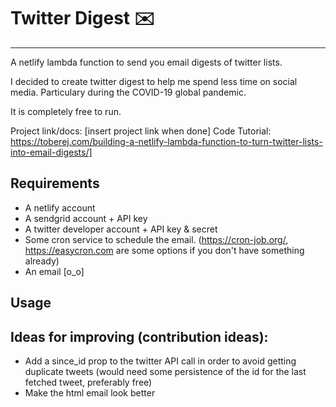 # Twitter Digest ✉️
---
A netlify lambda function to send you email digests of twitter lists.

I decided to create twitter digest to help me spend less time on social media. Particulary during the COVID-19 global pandemic. 

It is completely free to run.


Project link/docs: [insert project link when done]
Code Tutorial: https://toberej.com/building-a-netlify-lambda-function-to-turn-twitter-lists-into-email-digests/]

## Requirements 

- A netlify account
- A sendgrid account + API key
- A twitter developer account + API key & secret
- Some cron service to schedule the email. (https://cron-job.org/, https://easycron.com are some options if you don't have something already)
- An email [o_o]

## Usage

## Ideas for improving (contribution ideas):
- Add a since_id prop to the twitter API call in order to avoid getting duplicate tweets (would need some persistence of the id for the last fetched tweet, preferably free)
- Make the html email look better

